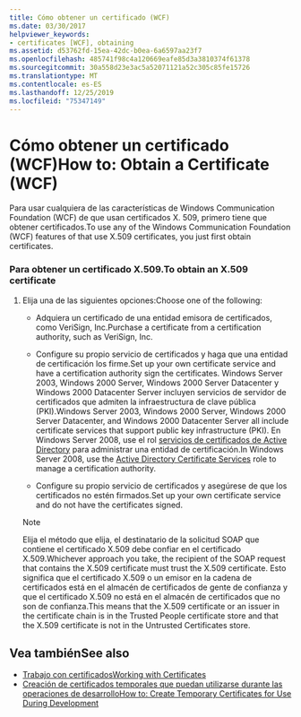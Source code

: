 ```yaml
---
title: Cómo obtener un certificado (WCF)
ms.date: 03/30/2017
helpviewer_keywords:
- certificates [WCF], obtaining
ms.assetid: d53762fd-15ea-42dc-b0ea-6a6597aa23f7
ms.openlocfilehash: 485741f98c4a120669eafe85d3a3810374f61378
ms.sourcegitcommit: 30a558d23e3ac5a52071121a52c305c85fe15726
ms.translationtype: MT
ms.contentlocale: es-ES
ms.lasthandoff: 12/25/2019
ms.locfileid: "75347149"
---
```

# <a name="how-to-obtain-a-certificate-wcf"></a><span data-ttu-id="dc0fd-102">Cómo obtener un certificado (WCF)</span><span class="sxs-lookup"><span data-stu-id="dc0fd-102">How to: Obtain a Certificate (WCF)</span></span>
<span data-ttu-id="dc0fd-103">Para usar cualquiera de las características de Windows Communication Foundation (WCF) de que usan certificados X. 509, primero tiene que obtener certificados.</span><span class="sxs-lookup"><span data-stu-id="dc0fd-103">To use any of the Windows Communication Foundation (WCF) features of that use X.509 certificates, you just first obtain certificates.</span></span>  
  
### <a name="to-obtain-an-x509-certificate"></a><span data-ttu-id="dc0fd-104">Para obtener un certificado X.509.</span><span class="sxs-lookup"><span data-stu-id="dc0fd-104">To obtain an X.509 certificate</span></span>  
  
1. <span data-ttu-id="dc0fd-105">Elija una de las siguientes opciones:</span><span class="sxs-lookup"><span data-stu-id="dc0fd-105">Choose one of the following:</span></span>  
  
    - <span data-ttu-id="dc0fd-106">Adquiera un certificado de una entidad emisora de certificados, como VeriSign, Inc.</span><span class="sxs-lookup"><span data-stu-id="dc0fd-106">Purchase a certificate from a certification authority, such as VeriSign, Inc.</span></span>  
  
    - <span data-ttu-id="dc0fd-107">Configure su propio servicio de certificados y haga que una entidad de certificación los firme.</span><span class="sxs-lookup"><span data-stu-id="dc0fd-107">Set up your own certificate service and have a certification authority sign the certificates.</span></span> <span data-ttu-id="dc0fd-108">Windows Server 2003, Windows 2000 Server, Windows 2000 Server Datacenter y Windows 2000 Datacenter Server incluyen servicios de servidor de certificados que admiten la infraestructura de clave pública (PKI).</span><span class="sxs-lookup"><span data-stu-id="dc0fd-108">Windows Server 2003, Windows 2000 Server, Windows 2000 Server Datacenter, and Windows 2000 Datacenter Server all include certificate services that support public key infrastructure (PKI).</span></span> <span data-ttu-id="dc0fd-109">En Windows Server 2008, use el rol [servicios de certificados de Active Directory](https://go.microsoft.com/fwlink/?LinkID=153483) para administrar una entidad de certificación.</span><span class="sxs-lookup"><span data-stu-id="dc0fd-109">In Windows Server 2008, use the [Active Directory Certificate Services](https://go.microsoft.com/fwlink/?LinkID=153483) role to manage a certification authority.</span></span>  
  
    - <span data-ttu-id="dc0fd-110">Configure su propio servicio de certificados y asegúrese de que los certificados no estén firmados.</span><span class="sxs-lookup"><span data-stu-id="dc0fd-110">Set up your own certificate service and do not have the certificates signed.</span></span>  
  
    > [!NOTE]
    > <span data-ttu-id="dc0fd-111">Elija el método que elija, el destinatario de la solicitud SOAP que contiene el certificado X.509 debe confiar en el certificado X.509.</span><span class="sxs-lookup"><span data-stu-id="dc0fd-111">Whichever approach you take, the recipient of the SOAP request that contains the X.509 certificate must trust the X.509 certificate.</span></span> <span data-ttu-id="dc0fd-112">Esto significa que el certificado X.509 o un emisor en la cadena de certificados está en el almacén de certificados de gente de confianza y que el certificado X.509 no está en el almacén de certificados que no son de confianza.</span><span class="sxs-lookup"><span data-stu-id="dc0fd-112">This means that the X.509 certificate or an issuer in the certificate chain is in the Trusted People certificate store and that the X.509 certificate is not in the Untrusted Certificates store.</span></span>  
  
## <a name="see-also"></a><span data-ttu-id="dc0fd-113">Vea también</span><span class="sxs-lookup"><span data-stu-id="dc0fd-113">See also</span></span>

- [<span data-ttu-id="dc0fd-114">Trabajo con certificados</span><span class="sxs-lookup"><span data-stu-id="dc0fd-114">Working with Certificates</span></span>](../../../../docs/framework/wcf/feature-details/working-with-certificates.md)
- [<span data-ttu-id="dc0fd-115">Creación de certificados temporales que puedan utilizarse durante las operaciones de desarrollo</span><span class="sxs-lookup"><span data-stu-id="dc0fd-115">How to: Create Temporary Certificates for Use During Development</span></span>](../../../../docs/framework/wcf/feature-details/how-to-create-temporary-certificates-for-use-during-development.md)

